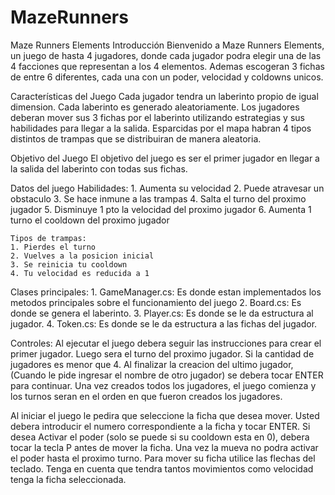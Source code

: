 # MazeRunners
Maze Runners Elements
Introducción
Bienvenido a Maze Runners Elements, un juego de hasta 4 jugadores, donde cada jugador podra elegir una de las 4 facciones que representan a los 4 elementos. Ademas escogeran 3 fichas de entre 6 diferentes, cada una con un poder, velocidad y coldowns unicos.

Características del Juego
Cada jugador tendra un laberinto propio de igual dimension. Cada laberinto es generado aleatoriamente. Los jugadores deberan mover sus 3 fichas por el laberinto utilizando estrategias y sus habilidades para llegar a la salida. Esparcidas por el mapa habran 4 tipos distintos de trampas que se distribuiran de manera aleatoria.

Objetivo del Juego
El objetivo del juego es ser el primer jugador en llegar a la salida del laberinto con todas sus fichas.

Datos del juego
    Habilidades:
    1. Aumenta su velocidad
    2. Puede atravesar un obstaculo 
    3. Se hace inmune a las trampas
    4. Salta el turno del proximo jugador
    5. Disminuye 1 pto la velocidad del proximo jugador
    6. Aumenta 1 turno el cooldown del proximo jugador

    Tipos de trampas:
    1. Pierdes el turno
    2. Vuelves a la posicion inicial
    3. Se reinicia tu cooldown
    4. Tu velocidad es reducida a 1

Clases principales:
    1. GameManager.cs: Es donde estan implementados los metodos principales sobre el funcionamiento del juego
    2. Board.cs: Es donde se genera el laberinto.
    3. Player.cs: Es donde se le da estructura al jugador.
    4. Token.cs: Es donde se le da estructura a las fichas del jugador.

Controles:
Al ejecutar el juego debera seguir las instrucciones para crear el primer jugador. Luego sera el turno del proximo jugador. Si la cantidad de jugadores es menor que 4. Al finalizar la creacion del ultimo jugador, (Cuando le pide ingresar el nombre de otro jugador) se debera tocar ENTER para continuar. Una vez creados todos los jugadores, el juego comienza y los turnos seran en el orden en que fueron creados los jugadores.

Al iniciar el juego le pedira que seleccione la ficha que desea mover. Usted debera introducir el numero correspondiente a la ficha y tocar ENTER. Si desea Activar el poder (solo se puede si su cooldown esta en 0), debera tocar la tecla P antes de mover la ficha. Una vez la mueva no podra activar el poder hasta el proximo turno. Para mover su ficha utilice las flechas del teclado. Tenga en cuenta que tendra tantos movimientos como velocidad tenga la ficha seleccionada.